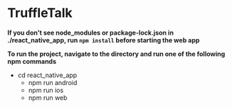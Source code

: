 # TruffleTalk

**If you don't see node_modules or package-lock.json in ./react_native_app, run `npm install` before starting the web app**

**To run the project, navigate to the directory and run one of the following npm commands**

- cd react_native_app
  - npm run android
  - npm run ios
  - npm run web
